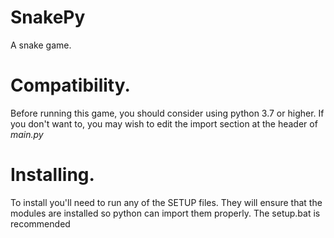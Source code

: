 # SnakePy
A snake game. 
	

# Compatibility.
Before running this game, you should consider using python 3.7 or higher. If you don't want to, you may wish to edit the import section at the header of *main.py*
# Installing. 
To install you'll need to run any of the SETUP files. They will ensure that the modules are installed so python can import them properly. The setup.bat is recommended

